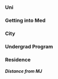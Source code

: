 
### Uni


### Getting into Med


### City 


### Undergrad Program


### Residence



##### Distance from MJ





